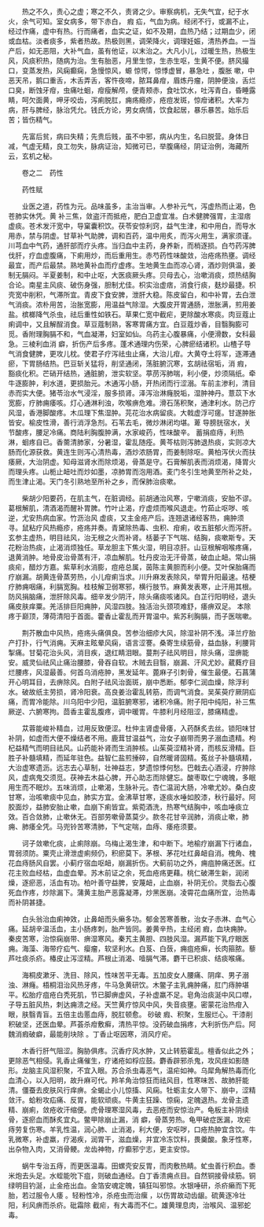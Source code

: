 <!-- { "loadSidebar": true } -->
　　热之不久，责心之虚；寒之不久，责肾之少。审察病机，无失气宜，纪于水火，余气可知。室女病多，带下赤白， 瘕 疝，气血为病。经闭不行，或漏不止，经过作痛，虚中有热。行而痛者，血实之证，如不及期，血热乃结；过期血少，闭或血枯。淡者痰多，紫者热故。热极则黑，调荣降火，调理妊娠，清热养血。一当产后，如无恶阻，大补气血，虽有他证，以末治之。大凡小儿，过暖生热，热极生风，风痰积热，随病为治。生有胎恶，月里生惊，生赤生呕，生黄不便。脐风撮口，变蒸发热，风痫癫痫，急慢惊风，螈 惊愕，惊悸虚冒，暴急吐 ，腹胀 嗽，中恶天吊，鹅口重舌，木舌弄舌，客忤夜啼，脓耳鼻疳，眉炼丹瘤，阴肿便浊，舌烂口臭，断蚀牙疳，虫痛吐蛔，疳瘦解颅，便青颊赤，食吐饮水，吐泻青白，昏睡露睛，呵欠面黄，呷牙咬齿，泻痢脱肛，痈疡瘾疹，疮痘发斑，惊疳诸积。大率为病，肝与脾经，脉治凭允。钱氏方论，男女病情，饮食起居，暴乐暴苦。始乐后苦；皆伤精气。

　　先富后贫，病曰失精；先贵后贱，虽不中邪，病从内生，名曰脱营。身体日减，气虚无精，良工勿失，脉病证治，知微可已，举腹痛经，阴证治例，海藏所云，玄机之秘。

　　卷之二　药性

　　药性赋

　　业医之道，药性为元。品味虽多，主治当审。人参补元气，泻虚热而止渴，色苍肺实休凭。黄 补三焦，敛盗汗而抵疮，肥白卫虚宜准。白术健脾强胃，主湿痞虚痰。苍术发汗宽中，导窠囊积饮。茯苓安惊利窍，益气生津，和中用白，而导水用赤，禁与阴虚。甘草补气助脾，调和百药，温中用炙，而泻火用生，满家须谨。川芎血中气药，通肝部而疗头疼。当归血中主药，身养新，而梢逐损。白芍药泻脾伐肝，疗血虚腹痛，下痢用炒，而后重用生。赤芍药性味酸敛，治疮疡热壅。调经最宜，而产后最禁。熟地黄补血而疗虚疼。生地黄生血而凉心肾，酒炒则俱温，姜制无膈闷。半夏姜制，和中止呕，大医痰厥头疼。贝母去心，治嗽消痰，烦热结胸合论。南星主风痰、破伤身强，胆制尤佳。枳实治虚痞，消食行痰，麸炒最捷。枳壳宽中削积，气滞所宜。青皮下食安脾，泄肝大稳。陈皮留白，和中补胃，去白泄气消痰。浓朴用苦，治胀宽膨，用温益气除湿。大腹皮开胃通肠，泄胀满，煎用姜盐。槟榔降气杀虫，祛后重性如铁石。草果仁宽中截疟，更除酸水寒痰。肉豆蔻止痢调中，又且解酲消食。草豆蔻制熟，客寒胃痛方宜。白豆蔻炒香，目翳胸膨可觅。香附理胸膈不和，气血凝滞，妇室如仙。乌药主心腹暴痛，小便滑数，女科最急。三棱利血消 癖，折伤产后多疼。蓬术通理内伤荣，心脾瘀结诸积。山楂子导气消食健脾，更攻儿枕。使君子疗泻祛虫止痛，大治儿疳。大黄夺土将军，逐滞通瘀，下胃肠结热。巴豆斩关猛将，削坚通闭，荡脏腑沉寒，玄胡祛宿垢，消 瘕，豁痰化积。芒硝开结热，通脏腑，泄实软坚。葶苈泻肺喘，利小便，炒须隔纸。牵牛逐膨肿，利水道，更损胎元。木通泻小肠，开热闭而行涩溺。车前主渗利，清目赤而实大便。猪苓治水气浸淫，服多损肾。泽泻治淋癃脱垢，湿肿神丹。薏苡下水宽膨，疗肺痈痿咳。灯心通淋利浊，吹喉痹危难。滑石荡积聚，通津利水。防己疗风湿，香港脚酸疼。木瓜理下焦湿肿。芫花治水病留痰。大戟虚浮可瘥。甘遂肿胀皆安。榆皮性滑，善行消浮急剂。石苇去毛，微炒淋闭均堪。萆 导膀胱宿水，关节酸疼，腰足冷痛。商陆利胸腹肿满，水家峻药，性味酸辛。 蓄捐疸痔，利热淋，蛔疼自已。香薷清肺家，分暑湿，霍乱随痊。黄芩枯则泻肺退热痰，实则凉大肠而化源获救。黄连生则泻心清热毒，酒炒浓肠胃，而姜制除呕。黄柏泻伏火而扶痿厥，大治阴虚。知母滋肾水而除烦渴，骨蒸是守。石膏解肌表而消烦渴，降胃火而理头疼。山栀止衄吐而炒如墨，凉肺胃而泡用酒。麦门冬引生地黄至所补之处，而生津止渴。天门冬引熟地至所补之乡，而保肺治痰嗽。

　　柴胡少阳要药，在肌主气，在脏调经。前胡通治风寒，宁嗽消痰，安胎不谬。葛根解肌，清酒渴而醒补胃脾。竹叶止渴，疗虚烦而喉风退走。竹茹止呕哕、咳逆，尤安热病血家。竹沥治风 虚痰，又主金疮产后。连翘退诸经客热，痈肿须寻。鼠粘疗风热瘾疹，疮疡并奏。青黛除热毒、虫积、疳痢，收五脏郁火而泻肝。玄参主虚热，明目祛风，治无根之火而补肾。栝蒌子下气喘、结胸，痰嗽斯专。天花粉治热痰，止渴消烦独任。草龙胆主下焦火湿，明目凉肝。山豆根解咽喉疼痛，退黄消肿。地骨皮治骨蒸有汗，凉血解肌。牡丹皮治无汗骨蒸，破血止衄。常山捐痰疟，醋炒方嘉。紫草利水消膨，痘疮总属，茵陈主黄胆而利小便。艾叶保胎痛而疗崩漏。胡黄连骨蒸劳热，小儿疳痢当求。川升麻发表除风，举胃升阳最速。桔梗疗肺痈咽痛，利膈宽胸。桂枝解卫弱寒邪，横行肢节。麻黄发表寒，止汗用其根。防风捐脑痛，泄肝除风毒。细辛发少阴汗，除头痛痰咳诸风。白芷行阳明经，退头痛皮肤痒粟。羌活排巨阳痈肿，风湿四肢。独活治头颈项难舒，痿痹双足。 本除疼于巅顶，薄荷清阳于首面。藿香止霍乱而开胃温中。紫苏利胸膈，而子医喘嗽。

　　荆芥散血中风热，疮疡头痛俱良。苦参治细疹大风，除湿补阴不浅。泽兰疗胎产打扑，行气消痈。天麻主眩晕风痫，语言涩謇。桑寄生续筋骨，益血脉，利腰背掣痛。甘菊花治头风，消目疾，退红睛泪眼。蔓荆子祛风明目，除头痛，湿痹能安。威灵仙祛风止痛治腰膝，骨吞自软。木贼去目翳，崩漏、汗风尤妙。葳蕤疗目烂腰疼，风湿最善。何首乌消疮肿，黑发延年。蓖麻子引刺骨，催生最便。石菖蒲开心明耳目，去痹除风。白附子祛风治面斑，崩中悉断。郁李仁润血燥，除浮利水。破故纸主劳损，肾冷阳衰。高良姜治霍乱转筋，而调气消食。吴茱萸疗厥阴疝痛，而胃冷能除。川乌阳中少阳，温脏腑寒邪，诸积冷痛。附子阳中纯阳，补三焦厥逆、六腑寒拘。茴香主霍乱腹疼，调中暖胃。牛膝利月经阻涩，膝痛精虚。

　　苁蓉能峻补精血，过用反致便涩。杜仲主肾虚骨痿，入药酥炙去丝。锁阳味甘补阴，如虚而大便不燥结者不用。鹿茸甘温益气，治女子崩带而男子溺血遗精。枸杞益精气而明目祛风。山药能补肾而生消肿核。山茱萸涩精补肾，而核反滑精。巨胜子补髓填精，而延年驻色。益智仁盐煎捶碎，自然暖肾固精。菟丝子补髓填精，大治虚寒遗沥。远志去心草制，壮神益志，梦遗惊悸何愁。巴戟去心酒浸，疗肿除风，虚病鬼交须觅。茯神去木益心脾，开心助志而除健忘。酸枣取仁宁魂魄，多眠用生而不眠炒。五味消烦，止嗽渴，生脉补元。杏仁温润大肠，冷嗽尤妙。桑白皮甘寒，治咳嗽痰中见血，肺实方宜。金沸草甘寒，逐痰水唾如胶漆，秋行最好。阿胶面炒，益肺安胎止嗽，血崩下痢皆宜。紫菀酒洗，热寒气结胸中，咳血唾痰立效。百合敛肺，止嗽休无。百部劳嗽骨蒸莫少。款冬花甘辛润肺，消痰止嗽，肺痈、肺痿全凭。马兜铃苦寒清肺，下气定喘，血痔、痿疮须要。

　　诃子敛嗽化痰，止痢除崩。乌梅止渴生津，和中断下。地榆疗崩漏下行诸血，胃弱须防。粟壳止滑泄虚痢频仍，积瘀莫下。茅根、茅花吐红鼻衄自消。槐角、槐花血痔肠风自罢。小蓟疗宿血呕衄，崩漏折伤。大蓟前功之外，痈疽肿痛还医。红花主败血经枯，血虚血晕。苏木前证之余，死血疮疡更藉。桃仁破滞生新，润闭燥，逐瘀恶，活血有功。柏叶善守益脾，安蔑衄，止血崩，补阴无价。灵脂去心腹死血作疼，炒除漏下。蒲黄主胎产恶露凝滞，炒黑医崩。凌霄花血痛所宜，治热毒而补阴甚捷。

　　白头翁治血痢神效，止鼻衄而头癞多功。郁金苦寒善散，治女子赤淋、血气心痛。延胡辛温活血，主小肠疼刺，胎产皆同。姜黄辛热，主经闭 瘕，血块痈肿。秦皮苦寒，治惊痫崩带、痹湿寒风。秦艽主黄胆、四肢风湿。漏芦能下乳疗眼医痈。海藻、海带疗疝气、瘿瘤，软坚利水。白芨、白蔹，痈疽疮癣，长肉箍脓。藜芦吐痰杀疥。椿皮止泻涩精。芦根止消渴、噎膈气滞。麝干已积痰、结痰喉痛。

　　海桐皮漱牙、洗目、除风，性味苦平无毒。五加皮女人腰痛、阴痒、男子溺浊、淋癃。梧桐泪治风热牙疼，牛马急黄研饮。木鳖子主乳痈肿痛，肛门痔肿堪平。松胎疗疽疮白秃死肌，节已脚痹虚风，子补虚羸不足。皂角治痰涎中风口噤，子导五脏风热，刺达痈溃之经。天竺黄疗惊风中风，失音痰壅。密蒙花治热疳入眼，肤翳青盲。五倍主齿慝血痔，脱肛顿愈。 砂破 瘕、积聚，生服烂心。干漆削积破坚，还医血晕。芦荟杀疳敷癣，清热平惊。没药破血捐疼，大利折伤产后。阿魏消瘕破癖，最能削块除 。丁香止呕因寒，消风疗疟。

　　木香行肝气阻涩。胸胁俱疼。沉香疗风水肿，又止转筋霍乱。檀香似此之外；更除恶气相侵。乳香止痛催生，疗诸疮如桴应鼓。麝香辟邪杀鬼，攻风疰如影随形。龙脑主风湿积聚，不宜入眼。苏合杀虫毒恶气，温疟如神。乌犀角解热毒而化血清心，以入阳明，故升麻可代。羚羊角治惊狂而祛风目，性寒味苦、故肺肝能清。僵蚕去皮肤风行痒痹。全蝎止小儿惊搐、风痫。牡蛎主女人带下、崩中，涩精敛汗。蛤粉攻疝痛、反胃，能软顽痰。牛黄主狂躁、惊痫，定魄退热。龙骨主遗精、崩痢，敛疮收汗缩便。虎骨理寒湿风毒，去恶疮而安惊治产。龟板主补阴续骨，逐瘀血而酥炙宜丸。鳖甲除崩止漏，消 癖，骨蒸劳热。龟甲破症医漏，攻疟痔劳复伤寒。羊乳性温，润心肺、止消渴，利大便，安呕哕，口疮热肿宜含饮。牛乳微寒，补虚羸，疗渴疾，润胃干，滋血燥，并宜冷冻饮料，畏羹酸。象牙性寒，出杂物入肉，又消骨鲠。龙齿神物，疗癫邪宁志，更主安惊。

　　蜗牛专治五痔，而更医温毒。田螺壳安反胃，而肉敷热睛。虻虫善行积血。黍米炮去头足。水蛭能吮下疽，则破血通经。白丁香溃痈点目。自然铜接骨续筋。铜绿明目钓涎，止金疮出血。金箔安魂定魄，镇狂叫邪惊。水银唾研，杀疥癞而下死胎，若过服令人痿 。轻粉性冷，杀疮虫而治瘰 ，以伤胃故动齿龈。硫黄逐冷壮阳，利风痹而杀疥。砒霜除 截疟，有大毒而不仁。雄黄理息肉，治喉风、温邪蛇毒。

